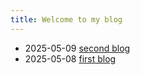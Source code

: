 ```yaml
---
title: Welcome to my blog
---
```


* 2025-05-09 [second blog](2025-05-09-second-blog.md)
* 2025-05-08 [first blog](2025-05-08-first-blog.md)

